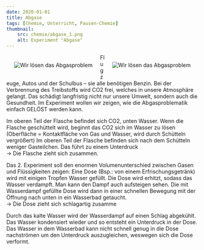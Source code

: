 ```yaml
---
date: 2020-01-01
title: Abgase
tags: [Chemie, Unterricht, Pausen-Chemie]
thumbnail: 
    src: chemie/abgase_1.png
    alt: Experiment "Abgase"
---
```


<div style="float:left; padding:20px"><img src="images/chemie/abgase_1.png" alt="Wir lösen das Abgasproblem"></div>
<div style="float:right; padding:20px"><img src="images/chemie/abgase_2.png" alt="Wir lösen das Abgasproblem"></div>

Flugzeuge, Autos und der Schulbus – sie alle benötigen Benzin. Bei der Verbrennung des Treibstoffs wird CO2 frei, welches in unsere Atmosphäre gelangt. Das schädigt langfristig nicht nur unsere Umwelt, sondern auch die Gesundheit. Im Experiment wollen wir zeigen, wie die Abgasproblematik einfach GELÖST werden kann.

Im oberen Teil der Flasche befindet sich CO2, unten Wasser. Wenn die Flasche geschüttelt wird, beginnt das CO2 sich im Wasser zu lösen (Oberfläche = Kontaktfläche von Gas und Wasser, wird durch Schütteln vergrößert) Im oberen Teil der Flasche befinden sich nach dem Schütteln weniger Gasteilchen. Das führt zu einem Unterdruck<br>
-> Die Flasche zieht sich zusammen.

Das 2. Experiment soll den enormen Volumenunterschied zwischen Gasen und Flüssigkeiten zeigen: Eine Dose (Bsp.: von einem Erfrischungsgetränk) wird mit einigen Tropfen Wasser gefüllt. Die Dose wird erhitzt, sodass das Wasser verdampft. Man kann den Dampf auch aufsteigen sehen. Die mit Wasserdampf gefüllte Dose wird dann in einer schnellen Bewegung mit der Öffnung nach unten in ein Wasserbad getaucht.<br>
-> Die Dose zieht sich schlagartig zusamme

Durch das kalte Wasser wird der Wasserdampf auf einen Schlag abgekühlt. Das Wasser kondensiert wieder und so entsteht ein Unterdruck in der Dose. Das Wasser in dem Wasserbad kann nicht schnell genug in die Dose nachströmen um den Unterdruck auszugleichen, weswegen sich die Dose verformt.

<youtube watch="1Kpp45WXWB0"></youtube>